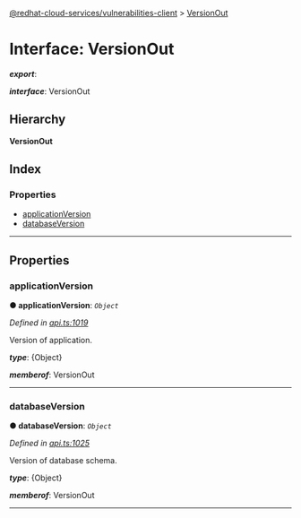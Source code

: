 [@redhat-cloud-services/vulnerabilities-client](../README.md) > [VersionOut](../interfaces/versionout.md)

# Interface: VersionOut

*__export__*: 

*__interface__*: VersionOut

## Hierarchy

**VersionOut**

## Index

### Properties

* [applicationVersion](versionout.md#applicationversion)
* [databaseVersion](versionout.md#databaseversion)

---

## Properties

<a id="applicationversion"></a>

###  applicationVersion

**● applicationVersion**: *`Object`*

*Defined in [api.ts:1019](https://github.com/RedHatInsights/javascript-clients/blob/master/packages/vulnerabilities/git-api/api.ts#L1019)*

Version of application.

*__type__*: {Object}

*__memberof__*: VersionOut

___
<a id="databaseversion"></a>

###  databaseVersion

**● databaseVersion**: *`Object`*

*Defined in [api.ts:1025](https://github.com/RedHatInsights/javascript-clients/blob/master/packages/vulnerabilities/git-api/api.ts#L1025)*

Version of database schema.

*__type__*: {Object}

*__memberof__*: VersionOut

___

